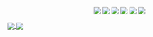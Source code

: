 <p align="center">
    <img src="https://img.shields.io/badge/Scala-DC322F?style=flat&logo=scala&logoColor=white"/>
    <img src="https://img.shields.io/badge/Kotlin-0095D5?style=flat&logo=kotlin&logoColor=white"/>
    <img src="https://img.shields.io/badge/Rust-000000?style=flat&logo=rust&logoColor=white"/>
    <img src="https://img.shields.io/badge/Go-00ADD8?style=flat&logo=go&logoColor=white"/>
    <img src="https://img.shields.io/badge/Python-3766AB?style=flat&logo=python&logoColor=white"/>
<img src="https://img.shields.io/badge/React-61DAFB?style=flat&logo=react&logoColor=black"/>
</p>

<a href="https://github.com/lapetus-r/lapetus-r">
  <img align="center" src="https://github-readme-stats.vercel.app/api?username=lapetus-r&show_icons=true" />
</a>

<a href="https://github.com/lapetus-r/lapetus-r">
  <img align="center" src="https://github-readme-stats.vercel.app/api/top-langs/?username=lapetus-r&layout=compact" />
</a>
